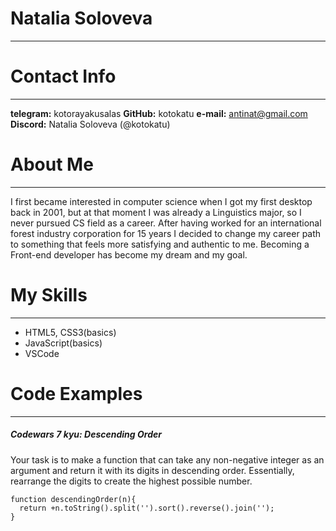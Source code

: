 # Natalia Soloveva
___
# Contact Info
___
**telegram:** kotorayakusalas
**GitHub:** kotokatu
**e-mail:** antinat@gmail.com
**Discord:** Natalia Soloveva (@kotokatu)

# About Me
___
I first became interested in computer science when I got my first desktop back in 2001, but at that moment I was already a Linguistics major, so I never pursued CS field as a career. After having worked for an international forest industry corporation for 15 years I decided to change my career path to something that feels more satisfying and authentic to me. Becoming a Front-end developer  has become my dream and my goal. 

# My Skills
___
* HTML5, CSS3(basics)
* JavaScript(basics)
* VSCode

# Code Examples
___
##### Codewars 7 kyu: Descending Order
Your task is to make a function that can take any non-negative integer as an argument and return it with its digits in descending order. Essentially, rearrange the digits to create the highest possible number.
````
function descendingOrder(n){
  return +n.toString().split('').sort().reverse().join('');
}
````